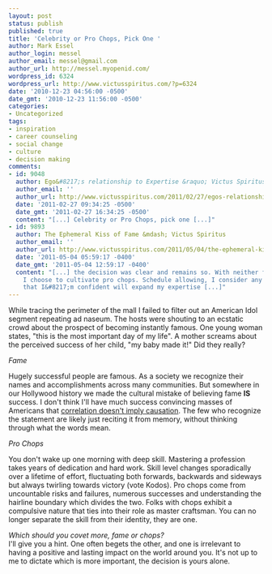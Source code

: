 ```yaml
---
layout: post
status: publish
published: true
title: 'Celebrity or Pro Chops, Pick One '
author: Mark Essel
author_login: messel
author_email: messel@gmail.com
author_url: http://messel.myopenid.com/
wordpress_id: 6324
wordpress_url: http://www.victusspiritus.com/?p=6324
date: '2010-12-23 04:56:00 -0500'
date_gmt: '2010-12-23 11:56:00 -0500'
categories:
- Uncategorized
tags:
- inspiration
- career counseling
- social change
- culture
- decision making
comments:
- id: 9048
  author: Ego&#8217;s relationship to Expertise &raquo; Victus Spiritus
  author_email: ''
  author_url: http://www.victusspiritus.com/2011/02/27/egos-relationship-to-expertise/
  date: '2011-02-27 09:34:25 -0500'
  date_gmt: '2011-02-27 16:34:25 -0500'
  content: "[...] Celebrity or Pro Chops, pick one [...]"
- id: 9893
  author: The Ephemeral Kiss of Fame &mdash; Victus Spiritus
  author_email: ''
  author_url: http://www.victusspiritus.com/2011/05/04/the-ephemeral-kiss-of-fame/
  date: '2011-05-04 05:59:17 -0400'
  date_gmt: '2011-05-04 12:59:17 -0400'
  content: "[...] the decision was clear and remains so. With neither fame nor mastery,
    I choose to cultivate pro chops. Schedule allowing, I consider any and all work
    that I&#8217;m confident will expand my expertise [...]"
---
```

<p>While tracing the perimeter of the mall I failed to filter out an American Idol segment repeating ad naseum. The hosts were shouting to an ecstatic crowd about the prospect of becoming instantly famous. One young woman states, "this is the most important day of my life". A mother screams about the perceived success of her child, "my baby made it!" Did they really?</p>
<p><I>Fame</I></p>
<p>Hugely successful people are famous. As a society we recognize their names and accomplishments across many communities. But somewhere in our Hollywood history we made the cultural mistake of believing fame <strong>IS</strong> success. I don't think I'll have much success convincing masses of Americans that <a href="http://en.m.wikipedia.org/wiki/Correlation_does_not_imply_causation?wasRedirected=true">correlation doesn't imply causation</a>. The few who recognize the statement are likely just reciting it from memory, without thinking through what the words mean.</p>
<p><I>Pro Chops</I></p>
<p>You don't wake up one morning with deep skill. Mastering a profession takes years of dedication and hard work. Skill level changes sporadically over a lifetime of effort, fluctuating both forwards, backwards and sideways but always twirling towards victory (vote Kodos). Pro chops come from uncountable risks and failures, numerous successes and understanding the hairline boundary which divides the two. Folks with chops exhibit a compulsive nature that ties into their role as master craftsman. You can no longer separate the skill from their identity, they are one.</p>
<p><I>Which should you covet more, fame or chops?</I><br />
I'll give you a hint. One often begets the other, and one is irrelevant to having a positive and lasting impact on the world around you. It's not up to me to dictate which is more important, the decision is yours alone.</p>
